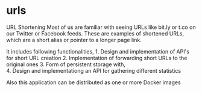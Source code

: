 # urls
URL Shortening
Most of us are familiar with seeing URLs like bit.ly or t.co on our Twitter or Facebook feeds. These are examples of shortened URLs, which are a short alias or pointer to a longer page link.

It includes following functionalities,
      1. Design and implementation of API's for short URL creation
      2. Implementation of forwarding short URLs to the original ones
      3. Form of persistent storage
with,      
      4. Design and implementationg an API for gathering different statistics

Also this application can be distributed as one or more Docker images

